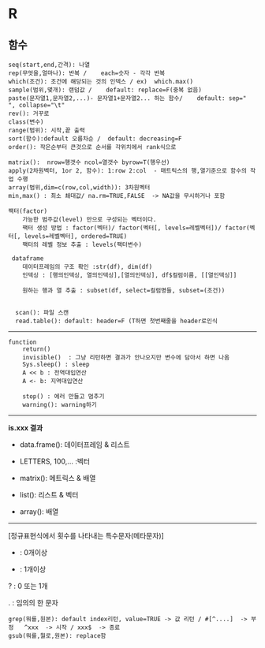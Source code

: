 # R


## 함수

    seq(start,end,간격): 나열
    rep(무엇을,얼마나): 반복 /    each=숫자 - 각각 반복
    which(조건): 조건에 해당되는 것의 인덱스 / ex)  which.max()
    sample(범위,몇개): 랜덤값 /    default: replace=F(중복 없음)
    paste(문자열1,문자열2,...)- 문자열1+문자열2... 하는 함수/    default: sep=" ", collapse="\t"
    rev(): 거꾸로
    class(변수)
    range(범위): 시작,끝 출력
    sort(함수):default 오름차순 /  default: decreasing=F
    order(): 작은순부터 큰것으로 순서를 각위치에서 rank식으로
    
    matrix():  nrow=행갯수 ncol=열갯수 byrow=T(행우선)
    apply(2차원벡터, 1or 2, 함수): 1:row 2:col  - 매트릭스의 행,열기준으로 함수의 작업 수행
    array(범위,dim=c(row,col,width)): 3차원벡터  
    min,max() : 최소 쵀대값/ na.rm=TRUE,FALSE  -> NA값을 무시하거나 포함
    
    팩터(factor)
        가능한 범주값(level) 만으로 구성되는 벡터이다.
        팩터 생성 방법 : factor(벡터)/ factor(벡터[, levels=레벨벡터])/ factor(벡터[, levels=레벨벡터], ordered=TRUE)
        팩터의 레벨 정보 추출 : levels(팩터변수)
        
     dataframe   
        데이터프레임의 구조 확인 :str(df), dim(df)
        인덱싱 : [행의인덱싱, 열의인덱싱],[열의인덱싱], df$컬럼이름, [[열인덱싱]]

        원하는 행과 열 추출 : subset(df, select=컬럼명들, subset=(조건))
        
        
      scan(): 파일 스캔  
      read.table(): default: header=F (T하면 첫번째줄을 header로인식
***

    function
        return()
        invisible()  : 그냥 리턴하면 결과가 안나오지만 변수에 담아서 하면 나옴
        Sys.sleep() : sleep
        A << b : 전역대입연산
        A <- b: 지역대입연산
        
        stop() : 에러 만들고 멈추기
        warning(): warning하기

***
__is.xxx 결과__

- data.frame(): 데이터프레임 & 리스트 

- LETTERS, 100,... :벡터

- matrix(): 메트릭스 & 배열

- list(): 리스트 & 벡터

- array(): 배열

***
[정규표현식에서 횟수를 나타내는 특수문자(메타문자)]

* : 0개이상

+ : 1개이상

? : 0 또는 1개

. : 임의의 한 문자

    grep(뭐를,원본): default index리턴, value=TRUE -> 값 리턴 / #[^....]  -> 부정   ^xxx  -> 시작 / xxx$  -> 종료
    gsub(뭐를,뭘로,원본): replace함
